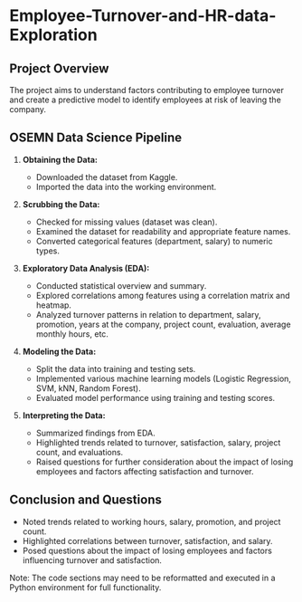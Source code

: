 # Employee-Turnover-and-HR-data-Exploration

## Project Overview

The project aims to understand factors contributing to employee turnover and create a predictive model to identify employees at risk of leaving the company.

## OSEMN Data Science Pipeline

1. **Obtaining the Data:**
   - Downloaded the dataset from Kaggle.
   - Imported the data into the working environment.

2. **Scrubbing the Data:**
   - Checked for missing values (dataset was clean).
   - Examined the dataset for readability and appropriate feature names.
   - Converted categorical features (department, salary) to numeric types.

3. **Exploratory Data Analysis (EDA):**
   - Conducted statistical overview and summary.
   - Explored correlations among features using a correlation matrix and heatmap.
   - Analyzed turnover patterns in relation to department, salary, promotion, years at the company, project count, evaluation, average monthly hours, etc.

4. **Modeling the Data:**
   - Split the data into training and testing sets.
   - Implemented various machine learning models (Logistic Regression, SVM, kNN, Random Forest).
   - Evaluated model performance using training and testing scores.

5. **Interpreting the Data:**
   - Summarized findings from EDA.
   - Highlighted trends related to turnover, satisfaction, salary, project count, and evaluations.
   - Raised questions for further consideration about the impact of losing employees and factors affecting satisfaction and turnover.

## Conclusion and Questions

- Noted trends related to working hours, salary, promotion, and project count.
- Highlighted correlations between turnover, satisfaction, and salary.
- Posed questions about the impact of losing employees and factors influencing turnover and satisfaction.

Note: The code sections may need to be reformatted and executed in a Python environment for full functionality.
